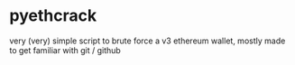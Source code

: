 # pyethcrack
very (very) simple script to brute force a v3 ethereum wallet, mostly made to get familiar with git / github
